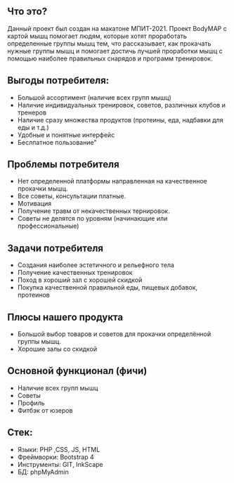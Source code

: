## Что это?

Данный проект был создан на макатоне МПИТ-2021. Проект BodyMAP с картой мышц помогает людям, которые хотят проработать определенные группы мышц тем, что рассказывает, как прокачать нужные группы мышц  и помогает достичь лучшей проработки мышц с помощью наиболее правильных снарядов и программ тренировок.

## Выгоды потребителя:
- Большой ассортимент (наличие всех групп мышц) 
- Наличие индивидуальных тренировок, советов, различных клубов и тренеров 
- Наличие сразу множества продуктов (протеины, еда, надбавки для еды и т.д.) 
- Удобные и понятные интерфейс
- Беслпатное пользование"

## Проблемы потребителя
- Нет определенной платформы направленная на качественное прокачки мышц. 
- Все советы, консультации платные.
- Мотивация 
- Получение травм от некачественных тернировок. 
- Советы не делятся по уровням (начинающие или профессиональные) 

## Задачи потребителя
- Создания наиболее эстетичного и рельефного тела
- Получение качественных тренировок
- Поход в хороший зал с хорошей скидкой
- Покупка качественной правильной еды, пищевых добавок, протеинов

## Плюсы нашего продукта
- Большой выбор товаров и советов для прокачки определённой группы мышц.
- Хорошие залы со скидкой

## Основной функционал (фичи)
- Наличие всех групп мышц
- Советы
- Профиль
- Фитбэк от юзеров

## Стек:
- Языки: PHP ,CSS, JS, HTML
- Фреймворки: Bootstrap 4
- Инструменты: GIT, InkScape
- БД: phpMyAdmin
